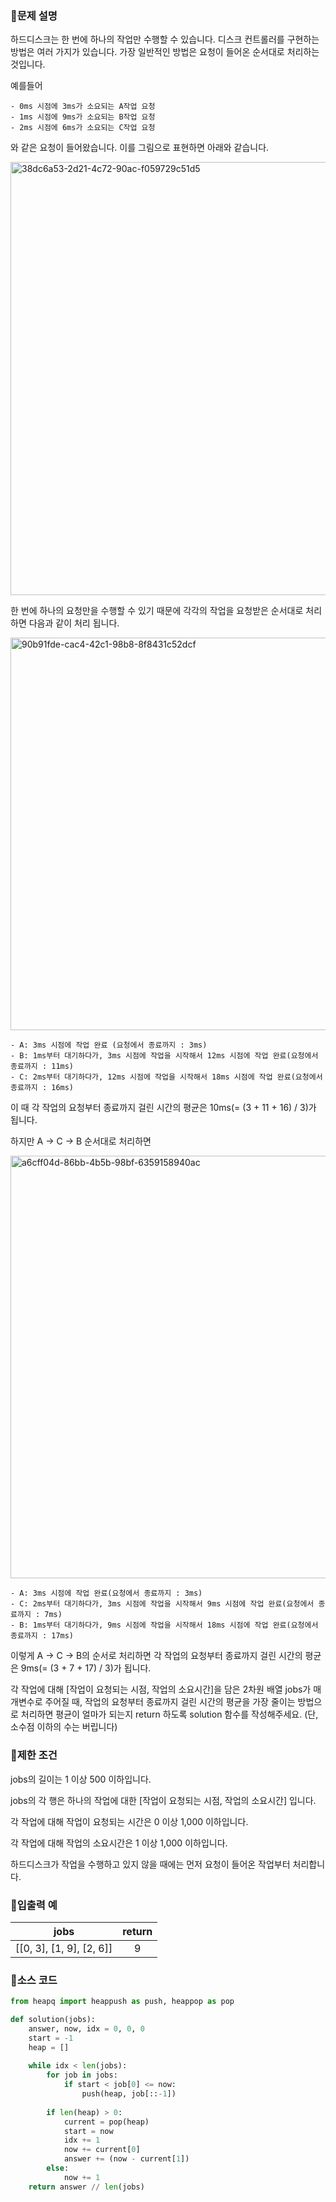 ### 📌문제 설명

하드디스크는 한 번에 하나의 작업만 수행할 수 있습니다. 디스크 컨트롤러를 구현하는 방법은 여러 가지가 있습니다. 가장 일반적인 방법은 요청이 들어온 순서대로 처리하는 것입니다.

예를들어

```
- 0ms 시점에 3ms가 소요되는 A작업 요청
- 1ms 시점에 9ms가 소요되는 B작업 요청
- 2ms 시점에 6ms가 소요되는 C작업 요청
```

와 같은 요청이 들어왔습니다. 이를 그림으로 표현하면 아래와 같습니다.

<img width="693" alt="38dc6a53-2d21-4c72-90ac-f059729c51d5" src="https://github.com/dnwls16071/TIL/assets/106802375/5ae23be2-8789-4336-aee6-dc8fa347f138">

한 번에 하나의 요청만을 수행할 수 있기 때문에 각각의 작업을 요청받은 순서대로 처리하면 다음과 같이 처리 됩니다.

<img width="628" alt="90b91fde-cac4-42c1-98b8-8f8431c52dcf" src="https://github.com/dnwls16071/TIL/assets/106802375/87f1a949-3f56-4a43-94ef-4d57b4cbb32e">

```
- A: 3ms 시점에 작업 완료 (요청에서 종료까지 : 3ms)
- B: 1ms부터 대기하다가, 3ms 시점에 작업을 시작해서 12ms 시점에 작업 완료(요청에서 종료까지 : 11ms)
- C: 2ms부터 대기하다가, 12ms 시점에 작업을 시작해서 18ms 시점에 작업 완료(요청에서 종료까지 : 16ms)
```

이 때 각 작업의 요청부터 종료까지 걸린 시간의 평균은 10ms(= (3 + 11 + 16) / 3)가 됩니다.

하지만 A → C → B 순서대로 처리하면

<img width="676" alt="a6cff04d-86bb-4b5b-98bf-6359158940ac" src="https://github.com/dnwls16071/TIL/assets/106802375/f38c9d2c-55f2-4aee-9bf3-4a2e73c1fff3">

```
- A: 3ms 시점에 작업 완료(요청에서 종료까지 : 3ms)
- C: 2ms부터 대기하다가, 3ms 시점에 작업을 시작해서 9ms 시점에 작업 완료(요청에서 종료까지 : 7ms)
- B: 1ms부터 대기하다가, 9ms 시점에 작업을 시작해서 18ms 시점에 작업 완료(요청에서 종료까지 : 17ms)
```

이렇게 A → C → B의 순서로 처리하면 각 작업의 요청부터 종료까지 걸린 시간의 평균은 9ms(= (3 + 7 + 17) / 3)가 됩니다.

각 작업에 대해 [작업이 요청되는 시점, 작업의 소요시간]을 담은 2차원 배열 jobs가 매개변수로 주어질 때, 작업의 요청부터 종료까지 걸린 시간의 평균을 가장 줄이는 방법으로 처리하면 평균이 얼마가 되는지 return 하도록 solution 함수를 작성해주세요. (단, 소수점 이하의 수는 버립니다)

### 📌제한 조건

jobs의 길이는 1 이상 500 이하입니다.

jobs의 각 행은 하나의 작업에 대한 [작업이 요청되는 시점, 작업의 소요시간] 입니다.

각 작업에 대해 작업이 요청되는 시간은 0 이상 1,000 이하입니다.

각 작업에 대해 작업의 소요시간은 1 이상 1,000 이하입니다.

하드디스크가 작업을 수행하고 있지 않을 때에는 먼저 요청이 들어온 작업부터 처리합니다.

### 📌입출력 예

|jobs|return|
|:------:|:------:|
|[[0, 3], [1, 9], [2, 6]]|9|

### 📌소스 코드

```python
from heapq import heappush as push, heappop as pop

def solution(jobs):
    answer, now, idx = 0, 0, 0
    start = -1
    heap = []
    
    while idx < len(jobs):
        for job in jobs:
            if start < job[0] <= now:
                push(heap, job[::-1])
                
        if len(heap) > 0:
            current = pop(heap)
            start = now
            idx += 1
            now += current[0] 
            answer += (now - current[1])            
        else:
            now += 1
    return answer // len(jobs)
```
